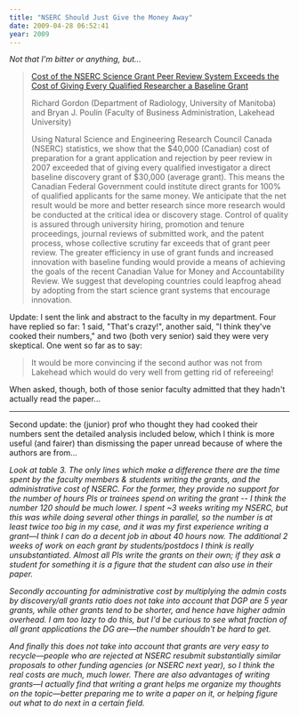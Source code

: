 ```yaml
---
title: "NSERC Should Just Give the Money Away"
date: 2009-04-28 06:52:41
year: 2009
---
```

<p><em>Not that I'm bitter or anything, but...</em></p>
<blockquote>
  <p><a href="http://www.informaworld.com/smpp/content~db=all?content=10.1080/08989620802689821">Cost of the NSERC Science Grant Peer Review System Exceeds the Cost of Giving Every Qualified Researcher a Baseline Grant</a></p>
  <p>Richard Gordon (Department of Radiology, University of Manitoba) and Bryan J. Poulin (Faculty of Business Administration, Lakehead University)</p>
  <p>Using Natural Science and Engineering Research Council Canada (NSERC) statistics, we show that the $40,000 (Canadian) cost of preparation for a grant application and rejection by peer review in 2007 exceeded that of giving every qualified investigator a direct baseline discovery grant of $30,000 (average grant). This means the Canadian Federal Government could institute direct grants for 100% of qualified applicants for the same money. We anticipate that the net result would be more and better research since more research would be conducted at the critical idea or discovery stage. Control of quality is assured through university hiring, promotion and tenure proceedings, journal reviews of submitted work, and the patent process, whose collective scrutiny far exceeds that of grant peer review. The greater efficiency in use of grant funds and increased innovation with baseline funding would provide a means of achieving the goals of the recent Canadian Value for Money and Accountability Review. We suggest that developing countries could leapfrog ahead by adopting from the start science grant systems that encourage innovation.</p>
</blockquote>
<p>Update: I sent the link and abstract to the faculty in my department. Four have replied so far: 1 said, "That's crazy!", another said, "I think they've cooked their numbers," and two (both very senior) said they were very skeptical.  One went so far as to say:</p>
<blockquote>
  <p>It would be more convincing if the second author was not from Lakehead which would do very well from getting rid of refereeing!</p>
</blockquote>
<p>
  When asked, though, both of those senior faculty admitted that they hadn't actually read the paper...
</p>
<hr/>
<p>
  Second update: the (junior) prof who thought they had cooked their numbers sent the detailed analysis included below, which I think is more useful (and fairer) than dismissing the paper unread because of where the authors are from...
</p>
<p>
<em>Look at table 3. The only lines which make a difference there are the time spent by the faculty members & students writing the grants, and the administrative cost of NSERC. For the former, they provide no support for the number of hours PIs or trainees spend on writing the grant -- I think the number 120 should be much lower. I spent ~3 weeks writing my NSERC, but this was while doing several other things in parallel, so the number is at least twice too big in my case, and it was my first experience writing a grant—I think I can do a decent job in about 40 hours now. The additional 2 weeks of work on each grant by students/postdocs I think is really unsubstantiated. Almost all PIs write the grants on their own; if they ask a student for something it is a figure that the student can also use in their paper.</em>
</p>
<p>
<em>Secondly accounting for administrative cost by multiplying the admin costs by discovery/all grants ratio does not take into account that DGP are 5 year grants, while other grants tend to be shorter, and hence have higher admin overhead. I am too lazy to do this, but I'd be curious to see what fraction of all grant applications the DG are—the number shouldn't be hard to get.</em>
</p>
<p>
<em>And finally this does not take into account that grants are very easy to recycle—people who are rejected at NSERC resubmit substantially similar proposals to other funding agencies (or NSERC next year), so I think the real costs are much, much lower. There are also advantages of writing grants—I actually find that writing a grant helps me organize my thoughts on the topic—better preparing me to write a paper on it, or helping figure out what to do next in a certain field.</em>
</p>
